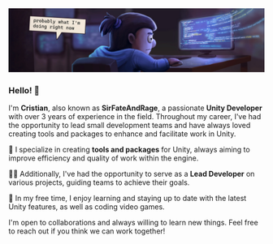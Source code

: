 <img src="https://raw.githubusercontent.com/SirFateAndRage/SirFateAndRage/main/Banner.png" alt="">

### Hello! 👋

I'm **Cristian**, also known as **SirFateAndRage**, a passionate **Unity Developer** with over 3 years of experience in the field. Throughout my career, I've had the opportunity to lead small development teams and have always loved creating tools and packages to enhance and facilitate work in Unity.

🔧 I specialize in creating **tools and packages** for Unity, always aiming to improve efficiency and quality of work within the engine.

👨‍🏫 Additionally, I've had the opportunity to serve as a **Lead Developer** on various projects, guiding teams to achieve their goals.

🌱 In my free time, I enjoy learning and staying up to date with the latest Unity features, as well as coding video games.

I'm open to collaborations and always willing to learn new things. Feel free to reach out if you think we can work together!
